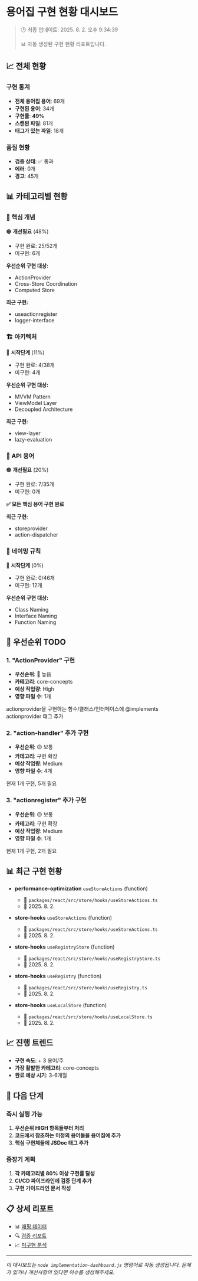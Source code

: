 # 용어집 구현 현황 대시보드

> 🕒 최종 업데이트: 2025. 8. 2. 오후 9:34:39
> 
> 📊 자동 생성된 구현 현황 리포트입니다.

## 📈 전체 현황

### 구현 통계
- **전체 용어집 용어**: 69개
- **구현된 용어**: 34개
- **구현률**: **49%**
- **스캔된 파일**: 81개
- **태그가 있는 파일**: 18개

### 품질 현황
- **검증 상태**: ✅ 통과
- **에러**: 0개
- **경고**: 45개

## 📊 카테고리별 현황


### 🎯 핵심 개념

🟠 **개선필요** (48%)

- 구현 완료: 25/52개
- 미구현: 6개


**우선순위 구현 대상:**
- ActionProvider
- Cross-Store Coordination
- Computed Store



**최근 구현:**
- useactionregister
- logger-interface



### 🏗️ 아키텍처

🔴 **시작단계** (11%)

- 구현 완료: 4/38개
- 미구현: 4개


**우선순위 구현 대상:**
- MVVM Pattern
- ViewModel Layer
- Decoupled Architecture



**최근 구현:**
- view-layer
- lazy-evaluation



### 🔌 API 용어

🟠 **개선필요** (20%)

- 구현 완료: 7/35개
- 미구현: 0개

**✅ 모든 핵심 용어 구현 완료**


**최근 구현:**
- storeprovider
- action-dispatcher



### 📝 네이밍 규칙

🔴 **시작단계** (0%)

- 구현 완료: 0/46개
- 미구현: 12개


**우선순위 구현 대상:**
- Class Naming
- Interface Naming
- Function Naming





## 🎯 우선순위 TODO


### 1. "ActionProvider" 구현

- **우선순위**: 🔴 높음
- **카테고리**: core-concepts
- **예상 작업량**: High
- **영향 파일 수**: 1개

actionprovider을 구현하는 함수/클래스/인터페이스에 @implements actionprovider 태그 추가


### 2. "action-handler" 추가 구현

- **우선순위**: 🟡 보통
- **카테고리**: 구현 확장
- **예상 작업량**: Medium
- **영향 파일 수**: 4개

현재 1개 구현, 5개 필요


### 3. "actionregister" 추가 구현

- **우선순위**: 🟡 보통
- **카테고리**: 구현 확장
- **예상 작업량**: Medium
- **영향 파일 수**: 1개

현재 1개 구현, 2개 필요


## 📊 최근 구현 현황



- **performance-optimization** `useStoreActions` (function)
  - 📁 `packages/react/src/store/hooks/useStoreActions.ts`
  - 📅 2025. 8. 2.


- **store-hooks** `useStoreActions` (function)
  - 📁 `packages/react/src/store/hooks/useStoreActions.ts`
  - 📅 2025. 8. 2.


- **store-hooks** `useRegistryStore` (function)
  - 📁 `packages/react/src/store/hooks/useRegistryStore.ts`
  - 📅 2025. 8. 2.


- **store-hooks** `useRegistry` (function)
  - 📁 `packages/react/src/store/hooks/useRegistry.ts`
  - 📅 2025. 8. 2.


- **store-hooks** `useLocalStore` (function)
  - 📁 `packages/react/src/store/hooks/useLocalStore.ts`
  - 📅 2025. 8. 2.



## 📈 진행 트렌드

- **구현 속도**: + 3 용어/주
- **가장 활발한 카테고리**: core-concepts
- **완료 예상 시기**: 3-6개월

## 🔄 다음 단계

### 즉시 실행 가능
1. **우선순위 HIGH 항목들부터 처리**
2. **코드에서 참조하는 미정의 용어들을 용어집에 추가**
3. **핵심 구현체들에 JSDoc 태그 추가**

### 중장기 계획
1. **각 카테고리별 80% 이상 구현률 달성**
2. **CI/CD 파이프라인에 검증 단계 추가**
3. **구현 가이드라인 문서 작성**

## 📋 상세 리포트

- 📊 [매핑 데이터](/_data/mappings.json)
- 🔍 [검증 리포트](/_data/validation-report.json)
- 📈 [미구현 분석](/_data/missing-analysis-report.json)

---

*이 대시보드는 `node implementation-dashboard.js` 명령어로 자동 생성됩니다.*
*문제가 있거나 개선사항이 있다면 이슈를 생성해주세요.*

<!-- Dashboard generated at 2025-08-02T12:34:39.854Z -->